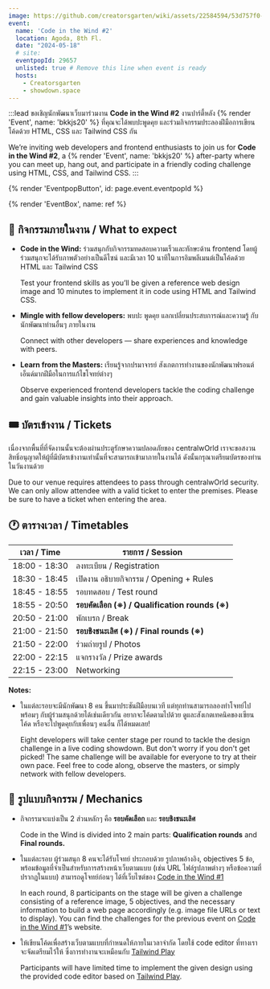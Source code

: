 ```yaml
---
image: https://github.com/creatorsgarten/wiki/assets/22584594/53d757f0-7dc2-4360-b3a4-8cc3413eae8b
event:
  name: 'Code in the Wind #2'
  location: Agoda, 8th Fl.
  date: "2024-05-18"
  # site:
  eventpopId: 29657
  unlisted: true # Remove this line when event is ready
  hosts:
    - Creatorsgarten
    - showdown.space
---
```


:::lead
ขอเชิญนักพัฒนาเว็บมาร่วมงาน **Code in the Wind #2** งานปาร์ตี้หลัง {% render 'Event', name: 'bkkjs20' %} ที่คุณจะได้พบปะพูดคุย และร่วมกิจกรรมประลองฝีมือการเขียนโค้ดด้วย HTML, CSS และ Tailwind CSS กัน

We’re inviting web developers and frontend enthusiasts to join us for **Code in the Wind #2**, a {% render 'Event', name: 'bkkjs20' %} after-party where you can meet up, hang out, and participate in a friendly coding challenge using HTML, CSS, and Tailwind CSS.
:::

{% render 'EventpopButton', id: page.event.eventpopId %}

{% render 'EventBox', name: ref %}

## 🎉 กิจกรรมภายในงาน / What to expect

- **Code in the Wind:** ร่วมสนุกกับกิจกรรมทดสอบความเร็วและทักษะด้าน frontend โดยผู้ร่วมสนุกจะได้รับภาพตัวอย่างเป็นดีไซน์ และมีเวลา 10 นาทีในการอิมพลีเมนต์เป็นโค้ดด้วย HTML และ Tailwind CSS

  Test your frontend skills as you’ll be given a reference web design image and 10 minutes to implement it in code using HTML and Tailwind CSS.

- **Mingle with fellow developers:** พบปะ พูดคุย แลกเปลี่ยนประสบการณ์และความรู้ กับนักพัฒนาท่านอื่นๆ ภายในงาน

  Connect with other developers — share experiences and knowledge with peers.

- **Learn from the Masters:** เรียนรู้จากปรมาจารย์ สังเกตการทำงานของนักพัฒนาฟรอนต์เอ็นด์มากฝีมือในการแก้ไขโจทย์ต่างๆ

  Observe experienced frontend developers tackle the coding challenge and gain valuable insights into their approach.

## 🎟️ บัตรเข้างาน / Tickets

เนื่องจากพื้นที่ที่จัดงานนั้นจะต้องผ่านประตูรักษาความปลอดภัยของ centralwOrld เราจะขอสงวนสิทธิ์อนุญาตให้ผู้ที่มีบัตรเข้างานเท่านั้นที่จะสามารถเข้ามาภายในงานได้ ดังนั้นกรุณาเตรียมบัตรของท่านในวันงานด้วย

Due to our venue requires attendees to pass through centralwOrld security. We can only allow attendee with a valid ticket to enter the premises. Please be sure to have a ticket when entering the area.

## 🕐 ตารางเวลา / Timetables

| เวลา / Time | รายการ / Session |
| - | - |
| 18:00 - 18:30 | ลงทะเบียน / Registration |
| 18:30 - 18:45 | เปิดงาน อธิบายกิจกรรม / Opening + Rules |
| 18:45 - 18:55 | รอบทดสอบ / Test round |
| 18:55 - 20:50 | **รอบคัดเลือก (※) / Qualification rounds (※)** |
| 20:50 - 21:00 | พักเบรก / Break |
| 21:00 - 21:50 | **รอบชิงชนะเลิศ (※) / Final rounds (※)** |
| 21:50 - 22:00 | ร่วมถ่ายรูป / Photos |
| 22:00 - 22:15 | แจกรางวัล / Prize awards |
| 22:15 - 23:00 | Networking |

**Notes:**

- ในแต่ละรอบจะมีนักพัฒนา 8 คน ขึ้นมาประชันฝีมือบนเวที แต่ทุกท่านสามารถลองทำโจทย์ไปพร้อมๆ กับผู้ร่วมสนุกด้วยได้เช่นเดียวกัน อยากจะโค้ดตามไปด้วย ดูและสังเกตเทคนิคของเซียนโค้ด หรือจะไปพูดคุยกับเพื่อนๆ คนอื่น ก็ได้หมดเลย!

  Eight developers will take center stage per round to tackle the design challenge in a live coding showdown. But don't worry if you don't get picked! The same challenge will be available for everyone to try at their own pace. Feel free to code along, observe the masters, or simply network with fellow developers.

## 📝 รูปแบบกิจกรรม / Mechanics

- กิจกรรมจะแบ่งเป็น 2 ส่วนหลักๆ คือ **รอบคัดเลือก** และ **รอบชิงชนะเลิศ**

  Code in the Wind is divided into 2 main parts: **Qualification rounds** and **Final rounds.**

- ในแต่ละรอบ ผู้ร่วมสนุก 8 คนจะได้รับโจทย์ ประกอบด้วย รูปภาพอ้างอิง, objectives 5 ข้อ, พร้อมข้อมูลที่จำเป็นสำหรับการสร้างหน้าเว็บตามแบบ (เช่น URL ไฟล์รูปภาพต่างๆ หรือข้อความที่ปรากฏในแบบ) สามารถดูโจทย์ก่อนๆ ได้ที่เว็บไซต์ของ [Code in the Wind #1](https://showdown.space/events/code-in-the-wind-1/)

  In each round, 8 participants on the stage will be given a challenge consisting of a reference image, 5 objectives, and the necessary information to build a web page accordingly (e.g. image file URLs or text to display). You can find the challenges for the previous event on [Code in the Wind #1](https://showdown.space/events/code-in-the-wind-1/)’s website.

- ให้เขียนโค้ดเพื่อสร้างเว็บตามแบบที่กำหนดให้ภายในเวลาจำกัด โดยใช้ code editor ที่ทางเราจะจัดเตรียมไว้ให้ ซึ่งการทำงานจะเหมือนกับ [Tailwind Play](https://play.tailwindcss.com)

  Participants will have limited time to implement the given design using the provided code editor based on [Tailwind Play](https://play.tailwindcss.com).
  
